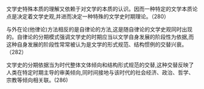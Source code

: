 文学史特殊本质的理解又依赖于对文学的本质的认识。因而一种特定的文学本质论点是决定着文学史观,并进而决定一种特殊的文学史时期理论。（280）

与外在论(他律论)方法相反的是自律论的方法,这是随自律论的文学史观同时出现的。自律论的分期模式强调文学史的时期应当以文学自身发展的阶段性为依据,而这种自身发展的阶段性常常被认为是文学的形式规范、结构惯例的交替兴衰。（282）

文学史的分期依据当为时代整体文体倾向和结构形式规范的交替,这种交替反映了人类在特定时期主导的审美倾向,同时间接地与该时代的社会经济、政治、哲学、宗教等倾向相关联。(286)

